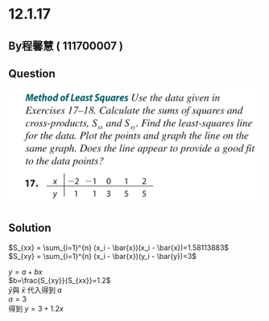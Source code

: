 # 12.1.17

## By程馨慧 ( 111700007 )

## Question
 
 ![image](https://github.com/HWTeng-Course/202402-Statistics/blob/main/Images/S__27295749.jpg)

## Solution


$S_{xx} = \sum_{i=1}^{n} (x_i - \bar{x})(x_i - \bar{x})=1.58113883$\
$S_{xy} = \sum_{i=1}^{n} (x_i - \bar{x})(y_i - \bar{y})=3$

$y=a+bx$\
$b=\frac{S_{xy}}{S_{xx}}=1.2$\
$\bar{y}$與 $\bar{x}$ 代入得到 $a$\
$a=3$\
得到 $y=3+1.2x$

